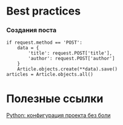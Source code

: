 # Best practices
### Создания поста

```
if request.method == 'POST':
	data = { 
		'title': request.POST['title'], 
		'author': request.POST['author'] 
	} 
	Article.objects.create(**data).save() 
articles = Article.objects.all()
```

# Полезные ссылки
[Python: конфигурация проекта без боли](https://habr.com/ru/post/575094/)